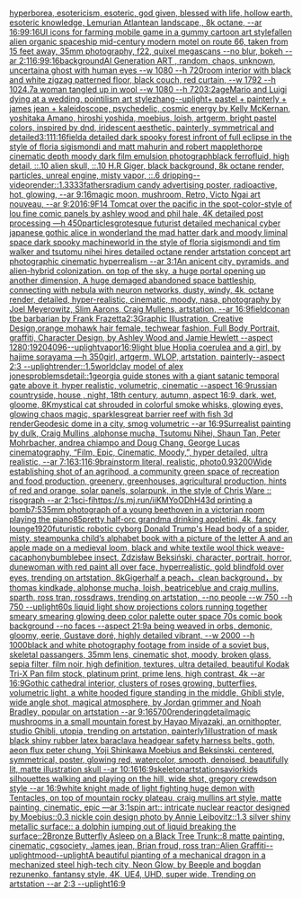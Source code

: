 [hyperborea, esotericism, esoteric, god given, blessed with life, hollow earth, esoteric knowledge, Lemurian Atlantean landscape,, 8k octane, --ar 16:9](https://www.ebank.nz/aiartgenerator?category=hyperborea%2C%2520esotericism%2C%2520esoteric%2C%2520god%2520given%2C%2520blessed%2520with%2520life%2C%2520hollow%2520earth%2C%2520esoteric%2520knowledge%2C%2520Lemurian%2520Atlantean%2520landscape%2C%2C%25208k%2520octane%2C%2520--ar%252016%3A9)[9:16](https://www.ebank.nz/aiartgenerator?category=9%3A16)[UI icons for farming mobile game in a gummy cartoon art style](https://www.ebank.nz/aiartgenerator?category=UI%2520icons%2520for%2520farming%2520mobile%2520game%2520in%2520a%2520gummy%2520cartoon%2520art%2520style)[fallen alien organic spaceship mid-century modern motel on route 66, taken from 15 feet away, 35mm photography, f22, quixel megascans --no blur, bokeh --ar 2:1](https://www.ebank.nz/aiartgenerator?category=fallen%2520alien%2520organic%2520spaceship%2520mid-century%2520modern%2520motel%2520on%2520route%252066%2C%2520taken%2520from%252015%2520feet%2520away%2C%252035mm%2520photography%2C%2520f22%2C%2520quixel%2520megascans%2520--no%2520blur%2C%2520bokeh%2520--ar%25202%3A1)[16:9](https://www.ebank.nz/aiartgenerator?category=16%3A9)[9:16](https://www.ebank.nz/aiartgenerator?category=9%3A16)[background](https://www.ebank.nz/aiartgenerator?category=background)[AI Generation ART , random, chaos, unknown, uncertain](https://www.ebank.nz/aiartgenerator?category=AI%2520Generation%2520ART%2520%2C%2520random%2C%2520chaos%2C%2520unknown%2C%2520uncertain)[a ghost with human eyes --w 1080 --h 720](https://www.ebank.nz/aiartgenerator?category=a%2520ghost%2520with%2520human%2520eyes%2520--w%25201080%2520--h%2520720)[room interior with black and white zigzag patterned floor,  black couch,  red curtain, --w 1792 --h 1024](https://www.ebank.nz/aiartgenerator?category=room%2520interior%2520with%2520black%2520and%2520white%2520zigzag%2520patterned%2520floor%2C%2520%2520black%2520couch%2C%2520%2520red%2520curtain%2C%2520--w%25201792%2520--h%25201024)[.7](https://www.ebank.nz/aiartgenerator?category=.7)[a woman tangled up in wool --w 1080 --h 720](https://www.ebank.nz/aiartgenerator?category=a%2520woman%2520tangled%2520up%2520in%2520wool%2520--w%25201080%2520--h%2520720)[3:2](https://www.ebank.nz/aiartgenerator?category=3%3A2)[age](https://www.ebank.nz/aiartgenerator?category=age)[Mario and Luigi dying at a wedding, pointilism art style](https://www.ebank.nz/aiartgenerator?category=Mario%2520and%2520Luigi%2520dying%2520at%2520a%2520wedding%2C%2520pointilism%2520art%2520style)[zhang](https://www.ebank.nz/aiartgenerator?category=zhang)[--uplight](https://www.ebank.nz/aiartgenerator?category=--uplight)[+ pastel + painterly + james jean + kaleidoscope, psychedelic, cosmic energy by Kelly McKernan, yoshitaka Amano, hiroshi yoshida, moebius, loish, artgerm, bright pastel colors, inspired by dnd, iridescent aesthetic, painterly, symmetrical and detailed](https://www.ebank.nz/aiartgenerator?category=%2B%2520pastel%2520%2B%2520painterly%2520%2B%2520james%2520jean%2520%2B%2520kaleidoscope%2C%2520psychedelic%2C%2520cosmic%2520energy%2520by%2520Kelly%2520McKernan%2C%2520yoshitaka%2520Amano%2C%2520hiroshi%2520yoshida%2C%2520moebius%2C%2520loish%2C%2520artgerm%2C%2520bright%2520pastel%2520colors%2C%2520inspired%2520by%2520dnd%2C%2520iridescent%2520aesthetic%2C%2520painterly%2C%2520symmetrical%2520and%2520detailed)[3:1](https://www.ebank.nz/aiartgenerator?category=3%3A1)[11:16](https://www.ebank.nz/aiartgenerator?category=11%3A16)[field](https://www.ebank.nz/aiartgenerator?category=field)[a detailed dark spooky forest infront of full eclipse in the style of floria sigismondi and matt mahurin and robert mapplethorpe cinematic depth moody dark film emulsion photograph](https://www.ebank.nz/aiartgenerator?category=a%2520detailed%2520dark%2520spooky%2520forest%2520infront%2520of%2520full%2520eclipse%2520in%2520the%2520style%2520of%2520floria%2520sigismondi%2520and%2520matt%2520mahurin%2520and%2520robert%2520mapplethorpe%2520cinematic%2520depth%2520moody%2520dark%2520film%2520emulsion%2520photograph)[black ferrofluid, high detail, ::.10 alien skull, ::.10 H.R Giger, black background, 8k octane render, particles, unreal engine, misty vapor, ::.6 dripping](https://www.ebank.nz/aiartgenerator?category=black%2520ferrofluid%2C%2520high%2520detail%2C%2520%3A%3A.10%2520alien%2520skull%2C%2520%3A%3A.10%2520H.R%2520Giger%2C%2520black%2520background%2C%25208k%2520octane%2520render%2C%2520particles%2C%2520unreal%2520engine%2C%2520misty%2520vapor%2C%2520%3A%3A.6%2520dripping)[--video](https://www.ebank.nz/aiartgenerator?category=--video)[render::1.3333](https://www.ebank.nz/aiartgenerator?category=render%3A%3A1.3333)[fathers](https://www.ebank.nz/aiartgenerator?category=fathers)[radium candy advertising poster, radioactive, hot, glowing, --ar 9:16](https://www.ebank.nz/aiartgenerator?category=radium%2520candy%2520advertising%2520poster%2C%2520radioactive%2C%2520hot%2C%2520glowing%2C%2520--ar%25209%3A16)[magic moon, mushroom, Retro, Victo Ngai art nouveau,  --ar 9:20](https://www.ebank.nz/aiartgenerator?category=magic%2520moon%2C%2520mushroom%2C%2520Retro%2C%2520Victo%2520Ngai%2520art%2520nouveau%2C%2520%2520--ar%25209%3A20)[16:9](https://www.ebank.nz/aiartgenerator?category=16%3A9)[F14 Tomcat over the pacific in the spot-color-style of lou fine comic panels by ashley wood and phil hale, 4K detailed post processing —h 450](https://www.ebank.nz/aiartgenerator?category=F14%2520Tomcat%2520over%2520the%2520pacific%2520in%2520the%2520spot-color-style%2520of%2520lou%2520fine%2520comic%2520panels%2520by%2520ashley%2520wood%2520and%2520phil%2520hale%2C%25204K%2520detailed%2520post%2520processing%2520%E2%80%94h%2520450)[particles](https://www.ebank.nz/aiartgenerator?category=particles)[grotesque futurist detailed mechanical cyber japanese gothic alice in wonderland the mad hatter dark and moody liminal space dark spooky machineworld in the style of floria sigismondi and tim walker and tsutomu nihei hires detailed octane render artstation concept art photographic cinematic hyperrealism --ar 3:1](https://www.ebank.nz/aiartgenerator?category=grotesque%2520futurist%2520detailed%2520mechanical%2520cyber%2520japanese%2520gothic%2520alice%2520in%2520wonderland%2520the%2520mad%2520hatter%2520dark%2520and%2520moody%2520liminal%2520space%2520dark%2520spooky%2520machineworld%2520in%2520the%2520style%2520of%2520floria%2520sigismondi%2520and%2520tim%2520walker%2520and%2520tsutomu%2520nihei%2520hires%2520detailed%2520octane%2520render%2520artstation%2520concept%2520art%2520photographic%2520cinematic%2520hyperrealism%2520--ar%25203%3A1)[An anicent city, pyramids, and alien-hybrid colonization. on top of the sky, a huge portal opening up another dimension, A huge demaged abandoned space battleship, connecting with nebula with neuron networks,  dusty, windy, 4k, octane render, detailed, hyper-realistic, cinematic, moody, nasa, photography by Joel Meyerowitz, Slim Aarons, Craig Mullens, artstation, --ar 16:9](https://www.ebank.nz/aiartgenerator?category=An%2520anicent%2520city%2C%2520pyramids%2C%2520and%2520alien-hybrid%2520colonization.%2520on%2520top%2520of%2520the%2520sky%2C%2520a%2520huge%2520portal%2520opening%2520up%2520another%2520dimension%2C%2520A%2520huge%2520demaged%2520abandoned%2520space%2520battleship%2C%2520connecting%2520with%2520nebula%2520with%2520neuron%2520networks%2C%2520%2520dusty%2C%2520windy%2C%25204k%2C%2520octane%2520render%2C%2520detailed%2C%2520hyper-realistic%2C%2520cinematic%2C%2520moody%2C%2520nasa%2C%2520photography%2520by%2520Joel%2520Meyerowitz%2C%2520Slim%2520Aarons%2C%2520Craig%2520Mullens%2C%2520artstation%2C%2520--ar%252016%3A9)[field](https://www.ebank.nz/aiartgenerator?category=field)[conan tbe barbarian by Frank Frazetta](https://www.ebank.nz/aiartgenerator?category=conan%2520tbe%2520barbarian%2520by%2520Frank%2520Frazetta)[2:3](https://www.ebank.nz/aiartgenerator?category=2%3A3)[Graphic Illustration, Creative Design,orange mohawk hair female, techwear fashion, Full Body Portrait, graffiti, Character Design, by Ashley Wood and Jamie Hewlett --aspect 1280:1920](https://www.ebank.nz/aiartgenerator?category=Graphic%2520Illustration%2C%2520Creative%2520Design%2Corange%2520mohawk%2520hair%2520female%2C%2520techwear%2520fashion%2C%2520Full%2520Body%2520Portrait%2C%2520graffiti%2C%2520Character%2520Design%2C%2520by%2520Ashley%2520Wood%2520and%2520Jamie%2520Hewlett%2520--aspect%25201280%3A1920)[4096](https://www.ebank.nz/aiartgenerator?category=4096)[--uplight](https://www.ebank.nz/aiartgenerator?category=--uplight)[vapor](https://www.ebank.nz/aiartgenerator?category=vapor)[16:9](https://www.ebank.nz/aiartgenerator?category=16%3A9)[light blue Hoplia coerulea and a girl,  by hajime sorayama —h 350](https://www.ebank.nz/aiartgenerator?category=light%2520blue%2520Hoplia%2520coerulea%2520and%2520a%2520girl%2C%2520%2520by%2520hajime%2520sorayama%2520%E2%80%94h%2520350)[girl, artgerm, WLOP, artstation,  painterly--aspect 2:3 --uplight](https://www.ebank.nz/aiartgenerator?category=girl%2C%2520artgerm%2C%2520WLOP%2C%2520artstation%2C%2520%2520painterly--aspect%25202%3A3%2520--uplight)[render::1.5](https://www.ebank.nz/aiartgenerator?category=render%3A%3A1.5)[world](https://www.ebank.nz/aiartgenerator?category=world)[clay model of alex jones](https://www.ebank.nz/aiartgenerator?category=clay%2520model%2520of%2520alex%2520jones)[problems](https://www.ebank.nz/aiartgenerator?category=problems)[detail::1](https://www.ebank.nz/aiartgenerator?category=detail%3A%3A1)[georgia guide stones with a giant satanic temporal gate above it, hyper realistic, volumetric, cinematic --aspect 16:9](https://www.ebank.nz/aiartgenerator?category=georgia%2520guide%2520stones%2520with%2520a%2520giant%2520satanic%2520temporal%2520gate%2520above%2520it%2C%2520hyper%2520realistic%2C%2520volumetric%2C%2520cinematic%2520--aspect%252016%3A9)[russian countryside, house , night, 18th century, autumn, aspect 16:9, dark, wet, gloome, 8K](https://www.ebank.nz/aiartgenerator?category=russian%2520countryside%2C%2520house%2520%2C%2520night%2C%252018th%2520century%2C%2520autumn%2C%2520aspect%252016%3A9%2C%2520dark%2C%2520wet%2C%2520gloome%2C%25208K)[mystical cat shrouded in colorful smoke whisks, glowing eyes, glowing chaos magic, sparkles](https://www.ebank.nz/aiartgenerator?category=mystical%2520cat%2520shrouded%2520in%2520colorful%2520smoke%2520whisks%2C%2520glowing%2520eyes%2C%2520glowing%2520chaos%2520magic%2C%2520sparkles)[great barrier reef with fish 3d render](https://www.ebank.nz/aiartgenerator?category=great%2520barrier%2520reef%2520with%2520fish%25203d%2520render)[Geodesic dome in a city, smog volumetric --ar 16:9](https://www.ebank.nz/aiartgenerator?category=Geodesic%2520dome%2520in%2520a%2520city%2C%2520smog%2520volumetric%2520--ar%252016%3A9)[Surrealist painting by dulk, Craig Mullins ,alphonse mucha, Tsutomu Nihei, Shaun Tan, Peter Mohrbacher, andrea chiampo and Doug Chang, George Lucas cinematography, “Film, Epic, Cinematic, Moody,”, hyper detailed, ultra realistic, --ar 7:16](https://www.ebank.nz/aiartgenerator?category=Surrealist%2520painting%2520by%2520dulk%2C%2520Craig%2520Mullins%2520%2Calphonse%2520mucha%2C%2520Tsutomu%2520Nihei%2C%2520Shaun%2520Tan%2C%2520Peter%2520Mohrbacher%2C%2520andrea%2520chiampo%2520and%2520Doug%2520Chang%2C%2520George%2520Lucas%2520cinematography%2C%2520%E2%80%9CFilm%2C%2520Epic%2C%2520Cinematic%2C%2520Moody%2C%E2%80%9D%2C%2520hyper%2520detailed%2C%2520ultra%2520realistic%2C%2520--ar%25207%3A16)[3:1](https://www.ebank.nz/aiartgenerator?category=3%3A1)[16:9](https://www.ebank.nz/aiartgenerator?category=16%3A9)[brainstorm literal, realistic, photo](https://www.ebank.nz/aiartgenerator?category=brainstorm%2520literal%2C%2520realistic%2C%2520photo)[0.9](https://www.ebank.nz/aiartgenerator?category=0.9)[3200](https://www.ebank.nz/aiartgenerator?category=3200)[Wide establishing shot of an agrihood, a community green space of recreation and food production, greenery, greenhouses, agricultural production, hints of red and orange, solar panels, solarpunk, in the style of Chris Ware :: risograph --ar 2:1](https://www.ebank.nz/aiartgenerator?category=Wide%2520establishing%2520shot%2520of%2520an%2520agrihood%2C%2520a%2520community%2520green%2520space%2520of%2520recreation%2520and%2520food%2520production%2C%2520greenery%2C%2520greenhouses%2C%2520agricultural%2520production%2C%2520hints%2520of%2520red%2520and%2520orange%2C%2520solar%2520panels%2C%2520solarpunk%2C%2520in%2520the%2520style%2520of%2520Chris%2520Ware%2520%3A%3A%2520risograph%2520--ar%25202%3A1)[sci-fi](https://www.ebank.nz/aiartgenerator?category=sci-fi)[<https://s.mj.run/iiKMYoODhH4>](https://www.ebank.nz/aiartgenerator?category=%3Chttps%3A//s.mj.run/iiKMYoODhH4%3E)[3d printing a bomb](https://www.ebank.nz/aiartgenerator?category=3d%2520printing%2520a%2520bomb)[7:5](https://www.ebank.nz/aiartgenerator?category=7%3A5)[35mm photograph of a young beethoven in a victorian room playing the piano](https://www.ebank.nz/aiartgenerator?category=35mm%2520photograph%2520of%2520a%2520young%2520beethoven%2520in%2520a%2520victorian%2520room%2520playing%2520the%2520piano)[85](https://www.ebank.nz/aiartgenerator?category=85)[pretty half-orc grandma drinking appletini, 4k, fancy lounge](https://www.ebank.nz/aiartgenerator?category=pretty%2520half-orc%2520grandma%2520drinking%2520appletini%2C%25204k%2C%2520fancy%2520lounge)[1920](https://www.ebank.nz/aiartgenerator?category=1920)[futuristic robotic cyborg Donald Trump's Head body of a spider, misty, steampunk](https://www.ebank.nz/aiartgenerator?category=futuristic%2520robotic%2520cyborg%2520Donald%2520Trump%27s%2520Head%2520body%2520of%2520a%2520spider%2C%2520misty%2C%2520steampunk)[a child’s alphabet book with a picture of the letter A and an apple  made on a medieval loom, black and white textile wool thick weave](https://www.ebank.nz/aiartgenerator?category=a%2520child%E2%80%99s%2520alphabet%2520book%2520with%2520a%2520picture%2520of%2520the%2520letter%2520A%2520and%2520an%2520apple%2520%2520made%2520on%2520a%2520medieval%2520loom%2C%2520black%2520and%2520white%2520textile%2520wool%2520thick%2520weave)[-](https://www.ebank.nz/aiartgenerator?category=-)[cacaphony](https://www.ebank.nz/aiartgenerator?category=cacaphony)[bumblebee insect, Zdzisław Beksiński, character, portrait, horror, dune](https://www.ebank.nz/aiartgenerator?category=bumblebee%2520insect%2C%2520Zdzis%C5%82aw%2520Beksi%C5%84ski%2C%2520character%2C%2520portrait%2C%2520horror%2C%2520dune)[woman with red paint all over face, hyperrealistic, gold blindfold over eyes, trending on artstation, 8k](https://www.ebank.nz/aiartgenerator?category=woman%2520with%2520red%2520paint%2520all%2520over%2520face%2C%2520hyperrealistic%2C%2520gold%2520blindfold%2520over%2520eyes%2C%2520trending%2520on%2520artstation%2C%25208k)[Giger](https://www.ebank.nz/aiartgenerator?category=Giger)[half a peach，clean background，by thomas kindkade, alphonse mucha, loish, beatriceblue and craig mullins, sparth, ross tran, rossdraws, trending on artstation, --no people --w 750 --h 750 --uplight](https://www.ebank.nz/aiartgenerator?category=half%2520a%2520peach%EF%BC%8Cclean%2520background%EF%BC%8Cby%2520thomas%2520kindkade%2C%2520alphonse%2520mucha%2C%2520loish%2C%2520beatriceblue%2520and%2520craig%2520mullins%2C%2520sparth%2C%2520ross%2520tran%2C%2520rossdraws%2C%2520trending%2520on%2520artstation%2C%2520--no%2520people%2520--w%2520750%2520--h%2520750%2520--uplight)[60s liquid light show projections colors running together smeary smearing glowing deep color palette outer space 70s comic book background  --no faces --aspect 21:9](https://www.ebank.nz/aiartgenerator?category=60s%2520liquid%2520light%2520show%2520projections%2520colors%2520running%2520together%2520smeary%2520smearing%2520glowing%2520deep%2520color%2520palette%2520outer%2520space%252070s%2520comic%2520book%2520background%2520%2520--no%2520faces%2520--aspect%252021%3A9)[a being weaved in orbs, demonic, gloomy, eerie, Gustave doré, highly detailed vibrant, --w 2000 --h 1000](https://www.ebank.nz/aiartgenerator?category=a%2520being%2520weaved%2520in%2520orbs%2C%2520demonic%2C%2520gloomy%2C%2520eerie%2C%2520Gustave%2520dor%C3%A9%2C%2520highly%2520detailed%2520vibrant%2C%2520--w%25202000%2520--h%25201000)[black and white photography footage from inside of a soviet bus, skeletal passangers, 35mm lens, cinematic shot, moody, broken glass, sepia filter, film noir, high definition, textures, ultra detailed, beautiful Kodak Tri-X Pan film stock, platinum print, prime lens, high contrast, 4k --ar 16:9](https://www.ebank.nz/aiartgenerator?category=black%2520and%2520white%2520photography%2520footage%2520from%2520inside%2520of%2520a%2520soviet%2520bus%2C%2520skeletal%2520passangers%2C%252035mm%2520lens%2C%2520cinematic%2520shot%2C%2520moody%2C%2520broken%2520glass%2C%2520sepia%2520filter%2C%2520film%2520noir%2C%2520high%2520definition%2C%2520textures%2C%2520ultra%2520detailed%2C%2520beautiful%2520Kodak%2520Tri-X%2520Pan%2520film%2520stock%2C%2520platinum%2520print%2C%2520prime%2520lens%2C%2520high%2520contrast%2C%25204k%2520--ar%252016%3A9)[Gothic cathedral interior, clusters of roses growing, butterflies, volumetric light, a white hooded figure standing in the middle, Ghibli style, wide angle shot, magical atmosphere, by Jordan grimmer and Noah Bradley, popular on artstation --ar 9:16](https://www.ebank.nz/aiartgenerator?category=Gothic%2520cathedral%2520interior%2C%2520clusters%2520of%2520roses%2520growing%2C%2520butterflies%2C%2520volumetric%2520light%2C%2520a%2520white%2520hooded%2520figure%2520standing%2520in%2520the%2520middle%2C%2520Ghibli%2520style%2C%2520wide%2520angle%2520shot%2C%2520magical%2520atmosphere%2C%2520by%2520Jordan%2520grimmer%2520and%2520Noah%2520Bradley%2C%2520popular%2520on%2520artstation%2520--ar%25209%3A16)[5700](https://www.ebank.nz/aiartgenerator?category=5700)[rendering](https://www.ebank.nz/aiartgenerator?category=rendering)[detail](https://www.ebank.nz/aiartgenerator?category=detail)[magic mushrooms in a small mountain forest by Hayao Miyazaki, an ornithopter, studio Ghibli, utopia, trending on artstation, painterly](https://www.ebank.nz/aiartgenerator?category=magic%2520mushrooms%2520in%2520a%2520small%2520mountain%2520forest%2520by%2520Hayao%2520Miyazaki%2C%2520an%2520ornithopter%2C%2520studio%2520Ghibli%2C%2520utopia%2C%2520trending%2520on%2520artstation%2C%2520painterly)[1](https://www.ebank.nz/aiartgenerator?category=1)[illustration of mask black shiny rubber latex baraclava headgear safety harness belts, goth, aeon flux peter chung, Yoji Shinkawa Moebius and Beksinski. centered, symmetrical, poster, glowing red, watercolor, smooth, denoised, beautifully lit, matte illustration skull --ar 10:16](https://www.ebank.nz/aiartgenerator?category=illustration%2520of%2520mask%2520black%2520shiny%2520rubber%2520latex%2520baraclava%2520headgear%2520safety%2520harness%2520belts%2C%2520goth%2C%2520aeon%2520flux%2520peter%2520chung%2C%2520Yoji%2520Shinkawa%2520Moebius%2520and%2520Beksinski.%2520centered%2C%2520symmetrical%2C%2520poster%2C%2520glowing%2520red%2C%2520watercolor%2C%2520smooth%2C%2520denoised%2C%2520beautifully%2520lit%2C%2520matte%2520illustration%2520skull%2520--ar%252010%3A16)[16:9](https://www.ebank.nz/aiartgenerator?category=16%3A9)[skeleton](https://www.ebank.nz/aiartgenerator?category=skeleton)[artstation](https://www.ebank.nz/aiartgenerator?category=artstation)[savior](https://www.ebank.nz/aiartgenerator?category=savior)[kids silhouettes walking and playing on the hill, wide shot, gregory crewdson style --ar 16:9](https://www.ebank.nz/aiartgenerator?category=kids%2520silhouettes%2520walking%2520and%2520playing%2520on%2520the%2520hill%2C%2520wide%2520shot%2C%2520gregory%2520crewdson%2520style%2520--ar%252016%3A9)[white knight made of light fighting huge demon with Tentacles, on top of mountain rocky plateau, craig mullins art style, matte painting, cinematic, epic —ar 3:1](https://www.ebank.nz/aiartgenerator?category=white%2520knight%2520made%2520of%2520light%2520fighting%2520huge%2520demon%2520with%2520Tentacles%2C%2520on%2520top%2520of%2520mountain%2520rocky%2520plateau%2C%2520craig%2520mullins%2520art%2520style%2C%2520matte%2520painting%2C%2520cinematic%2C%2520epic%2520%E2%80%94ar%25203%3A1)[spin art:: intricate nuclear reactor designed by Moebius::0.3 nickle coin design photo by Annie Leibovitz::1.3 silver shiny metallic surface:: a dolphin jumping out of liquid breaking the surface::2](https://www.ebank.nz/aiartgenerator?category=spin%2520art%3A%3A%2520intricate%2520nuclear%2520reactor%2520designed%2520by%2520Moebius%3A%3A0.3%2520nickle%2520coin%2520design%2520photo%2520by%2520Annie%2520Leibovitz%3A%3A1.3%2520silver%2520shiny%2520metallic%2520surface%3A%3A%2520a%2520dolphin%2520jumping%2520out%2520of%2520liquid%2520breaking%2520the%2520surface%3A%3A2)[Bronze Butterfly Asleep on a Black Tree Trunk::8 matte painting, cinematic, cgsociety, James jean, Brian froud, ross tran::](https://www.ebank.nz/aiartgenerator?category=Bronze%2520Butterfly%2520Asleep%2520on%2520a%2520Black%2520Tree%2520Trunk%3A%3A8%2520matte%2520painting%2C%2520cinematic%2C%2520cgsociety%2C%2520James%2520jean%2C%2520Brian%2520froud%2C%2520ross%2520tran%3A%3A)[Alien Graffiti](https://www.ebank.nz/aiartgenerator?category=Alien%2520Graffiti)[--uplight](https://www.ebank.nz/aiartgenerator?category=--uplight)[mood](https://www.ebank.nz/aiartgenerator?category=mood)[--uplight](https://www.ebank.nz/aiartgenerator?category=--uplight)[A beautiful pianting of a mechanical dragon in a mechanized steel high-tech city, Neon Glow, by Beeple and bogdan rezunenko, fantansy style, 4K, UE4, UHD, super wide,  Trending on artstation --ar 2:3 --uplight](https://www.ebank.nz/aiartgenerator?category=A%2520beautiful%2520pianting%2520of%2520a%2520mechanical%2520dragon%2520in%2520a%2520mechanized%2520steel%2520high-tech%2520city%2C%2520Neon%2520Glow%2C%2520by%2520Beeple%2520and%2520bogdan%2520rezunenko%2C%2520fantansy%2520style%2C%25204K%2C%2520UE4%2C%2520UHD%2C%2520super%2520wide%2C%2520%2520Trending%2520on%2520artstation%2520--ar%25202%3A3%2520--uplight)[16:9](https://www.ebank.nz/aiartgenerator?category=16%3A9)